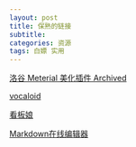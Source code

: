 ```yaml
---
layout: post
title: 保熟的链接
subtitle: 
categories: 资源
tags: 白嫖 实用
---
```

[洛谷 Meterial 美化插件 Archived](https://www.luogu.com.cn/blog/YunQian/stylishstylus-wo-di-liu-lan-qi-wo-zuo-zhu# )


[vocaloid](http://vocakey.info/)

[看板娘](https://paugram.com/coding/add-poster-girl-with-plugin.html)

[Markdown在线编辑器](https://www.zybuluo.com/mdeditor)
